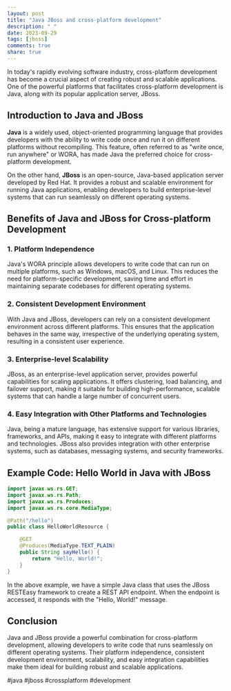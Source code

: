 ```yaml
---
layout: post
title: "Java JBoss and cross-platform development"
description: " "
date: 2023-09-29
tags: [jboss]
comments: true
share: true
---
```


In today's rapidly evolving software industry, cross-platform development has become a crucial aspect of creating robust and scalable applications. One of the powerful platforms that facilitates cross-platform development is Java, along with its popular application server, JBoss.

## Introduction to Java and JBoss

**Java** is a widely used, object-oriented programming language that provides developers with the ability to write code once and run it on different platforms without recompiling. This feature, often referred to as "write once, run anywhere" or WORA, has made Java the preferred choice for cross-platform development.

On the other hand, **JBoss** is an open-source, Java-based application server developed by Red Hat. It provides a robust and scalable environment for running Java applications, enabling developers to build enterprise-level systems that can run seamlessly on different operating systems.

## Benefits of Java and JBoss for Cross-platform Development

### 1. Platform Independence

Java's WORA principle allows developers to write code that can run on multiple platforms, such as Windows, macOS, and Linux. This reduces the need for platform-specific development, saving time and effort in maintaining separate codebases for different operating systems.

### 2. Consistent Development Environment

With Java and JBoss, developers can rely on a consistent development environment across different platforms. This ensures that the application behaves in the same way, irrespective of the underlying operating system, resulting in a consistent user experience.

### 3. Enterprise-level Scalability

JBoss, as an enterprise-level application server, provides powerful capabilities for scaling applications. It offers clustering, load balancing, and failover support, making it suitable for building high-performance, scalable systems that can handle a large number of concurrent users.

### 4. Easy Integration with Other Platforms and Technologies

Java, being a mature language, has extensive support for various libraries, frameworks, and APIs, making it easy to integrate with different platforms and technologies. JBoss also provides integration with other enterprise systems, such as databases, messaging systems, and security frameworks.

## Example Code: Hello World in Java with JBoss

```java
import javax.ws.rs.GET;
import javax.ws.rs.Path;
import javax.ws.rs.Produces;
import javax.ws.rs.core.MediaType;

@Path("/hello")
public class HelloWorldResource {

    @GET
    @Produces(MediaType.TEXT_PLAIN)
    public String sayHello() {
        return "Hello, World!";
    }
}
```

In the above example, we have a simple Java class that uses the JBoss RESTEasy framework to create a REST API endpoint. When the endpoint is accessed, it responds with the "Hello, World!" message.

## Conclusion

Java and JBoss provide a powerful combination for cross-platform development, allowing developers to write code that runs seamlessly on different operating systems. Their platform independence, consistent development environment, scalability, and easy integration capabilities make them ideal for building robust and scalable applications.

#java #jboss #crossplatform #development